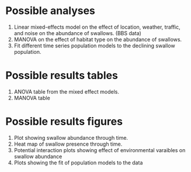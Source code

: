 # Possible analyses
 1. Linear mixed-effects model on the effect of location, weather, traffic, and noise on the abundance of swallows. (BBS data)
 2. MANOVA on the effect of habitat type on the abundance of swallows.
 3. Fit different time series population models to the declining swallow population.
 
 # Possible results tables
 1. ANOVA table from the mixed effect models. 
 2. MANOVA table
 
 # Possible results figures
 1. Plot showing swallow abundance through time. 
 2. Heat map of swallow presence through time. 
 3. Potential interaction plots showing effect of environmental varaibles on swallow abundance
 4. Plots showing the fit of population models to the data
